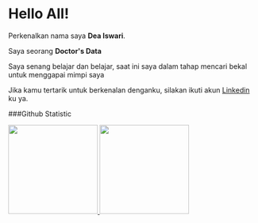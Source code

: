 # Hello All! 

Perkenalkan nama saya **Dea Iswari**.<br>

Saya seorang **Doctor's Data**<br>

Saya senang belajar dan belajar, saat ini saya dalam tahap mencari bekal untuk menggapai mimpi saya<br>

Jika kamu tertarik untuk berkenalan denganku, silakan ikuti akun [Linkedin](https://www.linkedin.com/in/dea-iswari-b3b727285/) ku ya.<br>

###Github Statistic
<p align="left">
<a href="https://github.com/deaiswari">
  <img height="180em" src="https://github-readme-stats-eight-theta.vercel.app/api?username=penuliscode&show_icons=true&theme=algolia&include_all_commits=true&count_private=true"/>
  <img height="180em" src="https://github-readme-stats-eight-theta.vercel.app/api/top-langs/?username=penuliscode&layout=compact&theme=algolia"/>
</a>
</p>

